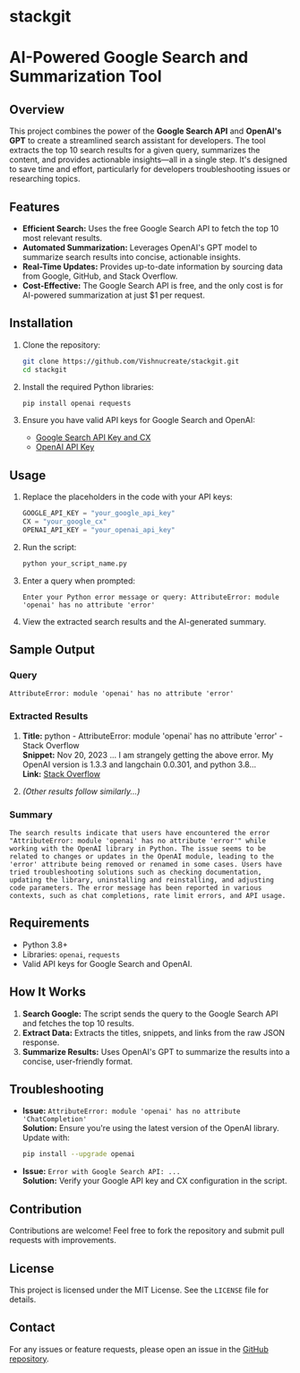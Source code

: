 # stackgit
# AI-Powered Google Search and Summarization Tool

## Overview
This project combines the power of the **Google Search API** and **OpenAI's GPT** to create a streamlined search assistant for developers. The tool extracts the top 10 search results for a given query, summarizes the content, and provides actionable insights—all in a single step. It's designed to save time and effort, particularly for developers troubleshooting issues or researching topics.

## Features
- **Efficient Search:** Uses the free Google Search API to fetch the top 10 most relevant results.
- **Automated Summarization:** Leverages OpenAI's GPT model to summarize search results into concise, actionable insights.
- **Real-Time Updates:** Provides up-to-date information by sourcing data from Google, GitHub, and Stack Overflow.
- **Cost-Effective:** The Google Search API is free, and the only cost is for AI-powered summarization at just $1 per request.

## Installation

1. Clone the repository:
   ```bash
   git clone https://github.com/Vishnucreate/stackgit.git
   cd stackgit
   ```

2. Install the required Python libraries:
   ```bash
   pip install openai requests
   ```

3. Ensure you have valid API keys for Google Search and OpenAI:
   - [Google Search API Key and CX](https://developers.google.com/custom-search/v1/introduction)
   - [OpenAI API Key](https://platform.openai.com/account/api-keys)

## Usage

1. Replace the placeholders in the code with your API keys:
   ```python
   GOOGLE_API_KEY = "your_google_api_key"
   CX = "your_google_cx"
   OPENAI_API_KEY = "your_openai_api_key"
   ```

2. Run the script:
   ```bash
   python your_script_name.py
   ```

3. Enter a query when prompted:
   ```plaintext
   Enter your Python error message or query: AttributeError: module 'openai' has no attribute 'error'
   ```

4. View the extracted search results and the AI-generated summary.

## Sample Output

### Query
```plaintext
AttributeError: module 'openai' has no attribute 'error'
```

### Extracted Results
1. **Title:** python - AttributeError: module 'openai' has no attribute 'error' - Stack Overflow  
   **Snippet:** Nov 20, 2023 ... I am strangely getting the above error. My OpenAI version is 1.3.3 and langchain 0.0.301, and python 3.8...  
   **Link:** [Stack Overflow](https://stackoverflow.com/questions/77513190/attributeerror-module-openai-has-no-attribute-error)

2. *(Other results follow similarly...)*

### Summary
```
The search results indicate that users have encountered the error "AttributeError: module 'openai' has no attribute 'error'" while working with the OpenAI library in Python. The issue seems to be related to changes or updates in the OpenAI module, leading to the 'error' attribute being removed or renamed in some cases. Users have tried troubleshooting solutions such as checking documentation, updating the library, uninstalling and reinstalling, and adjusting code parameters. The error message has been reported in various contexts, such as chat completions, rate limit errors, and API usage.
```

## Requirements
- Python 3.8+
- Libraries: `openai`, `requests`
- Valid API keys for Google Search and OpenAI.

## How It Works
1. **Search Google:** The script sends the query to the Google Search API and fetches the top 10 results.
2. **Extract Data:** Extracts the titles, snippets, and links from the raw JSON response.
3. **Summarize Results:** Uses OpenAI's GPT to summarize the results into a concise, user-friendly format.

## Troubleshooting
- **Issue:** `AttributeError: module 'openai' has no attribute 'ChatCompletion'`  
  **Solution:** Ensure you're using the latest version of the OpenAI library. Update with:
  ```bash
  pip install --upgrade openai
  ```

- **Issue:** `Error with Google Search API: ...`  
  **Solution:** Verify your Google API key and CX configuration in the script.

## Contribution
Contributions are welcome! Feel free to fork the repository and submit pull requests with improvements.

## License
This project is licensed under the MIT License. See the `LICENSE` file for details.

## Contact
For any issues or feature requests, please open an issue in the [GitHub repository](https://github.com/Vishnucreate/stackgit.git).
